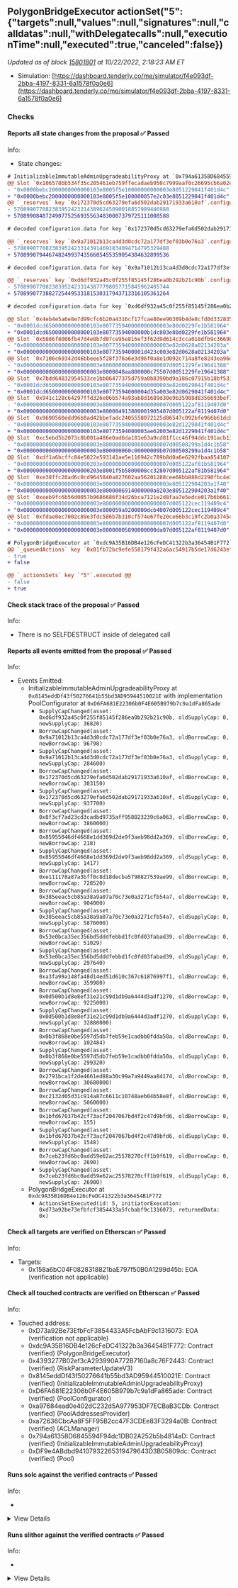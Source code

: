 ## PolygonBridgeExecutor actionSet("5": {"targets":null,"values":null,"signatures":null,"calldatas":null,"withDelegatecalls":null,"executionTime":null,"executed":true,"canceled":false})

_Updated as of block [15801801](https://etherscan.io/block/15801801) at 10/22/2022, 2:18:23 AM ET_

- Simulation: [https://dashboard.tenderly.co/me/simulator/f4e093df-2bba-4197-8331-6a1578f0a0e6](https://dashboard.tenderly.co/me/simulator/f4e093df-2bba-4197-8331-6a1578f0a0e6)

### Checks

#### Reports all state changes from the proposal ✅ Passed

Info:

- State changes:

```diff
# InitializableImmutableAdminUpgradeabilityProxy at `0x794a61358D6845594F94dc1DB02A252b5b4814aD` with implementation Pool at `0xDF9e4ABdbd94107932265319479643D3B05809dc`
@@ Slot `0x106578bb534f35c205461eb759ffecadaeb950c7999aaf0c26695cb6a02e96cc` @@
- "0x0000bebc2000000000000103e8005f5e10000000000003e8051229041f401d4c"
+ "0x0000bebc2000000000000103e8005f5e100000057e2c03e8051229041f401d4c"
@@ `_reserves` key `0x172370d5cd63279efa6d502dab29171933a610af`.configuration.data @@
- 5708990770823839524233143896245090018857989446988
+ 5708990848724907752569355634830007379725111008588

# decoded configuration.data for key `0x172370d5cd63279efa6d502dab29171933a610af` (symbol: CRV)

@@ `_reserves` key `0x9a71012b13ca4d3d0cdc72a177df3ef03b0e76a3`.configuration.data @@
- 5708990770823839524233143914691834094714795329488
+ 5708990794467482499374356605455359054304632899536

# decoded configuration.data for key `0x9a71012b13ca4d3d0cdc72a177df3ef03b0e76a3` (symbol: BAL)

@@ `_reserves` key `0xd6df932a45c0f255f85145f286ea0b292b21c90b`.configuration.data @@
- 5708990770823839524233143877798057715845962405744
+ 5708990773882725449533181530317943713316105361264

# decoded configuration.data for key `0xd6df932a45c0f255f85145f286ea0b292b21c90b` (symbol: AAVE)

@@ Slot `0x4eb4e5a6e8e7d99cfc6b20a4316cf17fcae80ee90389b4de8cfd0d3328359b3f` @@
- "0x0001dcd65000000000000103e807735940000000000003e80d0229fe1b581964"
+ "0x0001dcd65000000000000103e80773594000000b1dc803e80d0229fe1b581964"
@@ Slot `0x5086f8006fb47d4e8b7d07ce95e816ef3f62d9d614c3cca018dfb9c36698b59e` @@
- "0x000000000000000000000103e807735940000000000003e82d0628a02134203a"
+ "0x000000000000000000000103e8077359400001d423c003e82d0628a02134203a"
@@ Slot `0x7106c69342d46bbeee5f28f376a6e3d96f0a8e1d092c714a8fe8243ea96d0a1a` @@
- "0x000000000000000000000003e800000000000000000007d0051229fe19641388"
+ "0x000000000000000000000003e8000048aa800000c75507d0051229fe19641388"
@@ Slot `0x7bdd64832954533ce1bb06477375d759a0b8390bd9a186c07915b18bf5315b0c` @@
- "0x0001dcd65000000000000103e807735940000000000003e82d0629041f401d4c"
+ "0x0001dcd65000000000000103e80773594000004d35a003e82d0629041f401d4c"
@@ Slot `0x941c128c64297ffd326e06b574a93ab8d1689d30e9b35988d8356693bef75141` @@
- "0x000000000000000000000003e800000000000000000007d005122af8119407d0"
+ "0x000000000000000000000003e800004913800001905407d005122af8119407d0"
@@ Slot `0x9690560edd96b8ad42bbefadc2405558072125d86547c092bfe966b61dcb42f5` @@
- "0x000000000000000000000103e807735940000000000003e82d1229041f401d4c"
+ "0x000000000000000000000103e80773594000003ae62003e82d1229041f401d4c"
@@ Slot `0xc5ebd5b2073c8b001a486e0ad6da181e63a9cd81f1cc46f94ddc191acb130eff` @@
- "0x000000000000000000000003e800000000000000000007d00508299a1d4c1b58"
+ "0x000000000000000000000003e800000060c00000009b07d00508299a1d4c1b58"
@@ Slot `0xdf1a6bcffc84e5022e593141ae5e116942c789b8d0a6e6292fbaa854107f991c` @@
- "0x000000000000000000000203e800000000000000000007d005122af81b581964"
+ "0x000000000000000000000203e8001f5b5800008cc32807d005122af81b581964"
@@ Slot `0xe38ffc20ad6c0cd9645840a827602aa56201288cee68bb886d2290fbc4e3bcb9` @@
- "0x000000000000000000000003e800000000000000000003e805122904203a1f40"
+ "0x000000000000000000000003e8000006914000000a8203e805122904203a1f40"
@@ Slot `0xeeb9fc6b56d0057b9686686f34d26bca7121e2d8faa7e5edce017b6b6611f4f3` @@
- "0x000000000000000000000003e800000000000000000007d005122cec119409c4"
+ "0x000000000000000000000003e800059a9200000dcb4007d005122cec119409c4"
@@ Slot `0xfdae0ec7002c89e3fdc586b7b310cf574e67fe20ce66b3c19fc2b0a374542548` @@
- "0x000000000000000000000003e800000000000000000007d005122af8119407d0"
+ "0x000000000000000000000003e80000005890000000da07d005122af8119407d0"
```

```diff
# PolygonBridgeExecutor at `0xdc9A35B16DB4e126cFeDC41322b3a36454B1F772`
@@ `_queuedActions` key `0x01fb72bc9efe558179f432a6ac54917b5de17d6243ef3abb82cf7fd2c3c2f434` @@
- true
+ false

@@ `_actionsSets` key `"5"`.executed @@
- false
+ true

```

#### Check stack trace of the proposal ✅ Passed

Info:

- There is no SELFDESTRUCT inside of delegated call

#### Reports all events emitted from the proposal ✅ Passed

Info:

- Events Emitted:
  - InitializableImmutableAdminUpgradeabilityProxy at `0x8145eddDf43f50276641b55bd3AD95944510021E` with implementation PoolConfigurator at `0xD6FA681E22306b0F4E605B979b7c9a1dFa865ade`
    - `SupplyCapChanged(asset: 0xd6df932a45c0f255f85145f286ea0b292b21c90b, oldSupplyCap: 0, newSupplyCap: 36820)`
    - `BorrowCapChanged(asset: 0x9a71012b13ca4d3d0cdc72a177df3ef03b0e76a3, oldBorrowCap: 0, newBorrowCap: 96798)`
    - `SupplyCapChanged(asset: 0x9a71012b13ca4d3d0cdc72a177df3ef03b0e76a3, oldSupplyCap: 0, newSupplyCap: 284600)`
    - `BorrowCapChanged(asset: 0x172370d5cd63279efa6d502dab29171933a610af, oldBorrowCap: 0, newBorrowCap: 303150)`
    - `SupplyCapChanged(asset: 0x172370d5cd63279efa6d502dab29171933a610af, oldSupplyCap: 0, newSupplyCap: 937700)`
    - `BorrowCapChanged(asset: 0x8f3cf7ad23cd3cadbd9735aff958023239c6a063, oldBorrowCap: 0, newBorrowCap: 3860000)`
    - `BorrowCapChanged(asset: 0x85955046df4668e1dd369d2de9f3aeb98dd2a369, oldBorrowCap: 0, newBorrowCap: 218)`
    - `SupplyCapChanged(asset: 0x85955046df4668e1dd369d2de9f3aeb98dd2a369, oldSupplyCap: 0, newSupplyCap: 1417)`
    - `BorrowCapChanged(asset: 0xe111178a87a3bff0c8d18decba5798827539ae99, oldBorrowCap: 0, newBorrowCap: 728520)`
    - `BorrowCapChanged(asset: 0x385eeac5cb85a38a9a07a70c73e0a3271cfb54a7, oldBorrowCap: 0, newBorrowCap: 904000)`
    - `SupplyCapChanged(asset: 0x385eeac5cb85a38a9a07a70c73e0a3271cfb54a7, oldSupplyCap: 0, newSupplyCap: 5876000)`
    - `BorrowCapChanged(asset: 0x53e0bca35ec356bd5dddfebbd1fc0fd03fabad39, oldBorrowCap: 0, newBorrowCap: 51029)`
    - `SupplyCapChanged(asset: 0x53e0bca35ec356bd5dddfebbd1fc0fd03fabad39, oldSupplyCap: 0, newSupplyCap: 297640)`
    - `BorrowCapChanged(asset: 0xa3fa99a148fa48d14ed51d610c367c61876997f1, oldBorrowCap: 0, newBorrowCap: 359980)`
    - `BorrowCapChanged(asset: 0x0d500b1d8e8ef31e21c99d1db9a6444d3adf1270, oldBorrowCap: 0, newBorrowCap: 9225000)`
    - `SupplyCapChanged(asset: 0x0d500b1d8e8ef31e21c99d1db9a6444d3adf1270, oldSupplyCap: 0, newSupplyCap: 32880000)`
    - `BorrowCapChanged(asset: 0x0b3f868e0be5597d5db7feb59e1cadbb0fdda50a, oldBorrowCap: 0, newBorrowCap: 102484)`
    - `SupplyCapChanged(asset: 0x0b3f868e0be5597d5db7feb59e1cadbb0fdda50a, oldSupplyCap: 0, newSupplyCap: 299320)`
    - `BorrowCapChanged(asset: 0x2791bca1f2de4661ed88a30c99a7a9449aa84174, oldBorrowCap: 0, newBorrowCap: 30680000)`
    - `BorrowCapChanged(asset: 0xc2132d05d31c914a87c6611c10748aeb04b58e8f, oldBorrowCap: 0, newBorrowCap: 5060000)`
    - `BorrowCapChanged(asset: 0x1bfd67037b42cf73acf2047067bd4f2c47d9bfd6, oldBorrowCap: 0, newBorrowCap: 155)`
    - `SupplyCapChanged(asset: 0x1bfd67037b42cf73acf2047067bd4f2c47d9bfd6, oldSupplyCap: 0, newSupplyCap: 1548)`
    - `BorrowCapChanged(asset: 0x7ceb23fd6bc0add59e62ac25578270cff1b9f619, oldBorrowCap: 0, newBorrowCap: 2690)`
    - `SupplyCapChanged(asset: 0x7ceb23fd6bc0add59e62ac25578270cff1b9f619, oldSupplyCap: 0, newSupplyCap: 26900)`
  - PolygonBridgeExecutor at `0xdc9A35B16DB4e126cFeDC41322b3a36454B1F772`
    - `ActionsSetExecuted(id: 5, initiatorExecution: 0xd73a92be73efbfcf3854433a5fcbabf9c1316073, returnedData: 0x)`

#### Check all targets are verified on Etherscan ✅ Passed

Info:

- Targets:
  - 0x158a6bC04F0828318821baE797f50B0A1299d45b: EOA (verification not applicable)

#### Check all touched contracts are verified on Etherscan ✅ Passed

Info:

- Touched address:
  - 0xD73a92Be73EfbFcF3854433A5FcbAbF9c1316073: EOA (verification not applicable)
  - 0xdc9A35B16DB4e126cFeDC41322b3a36454B1F772: Contract (verified) (PolygonBridgeExecutor)
  - 0x4393277B02ef3cA293990A772B7160a8c76F2443: Contract (verified) (RiskParameterUpdateV3)
  - 0x8145eddDf43f50276641b55bd3AD95944510021E: Contract (verified) (InitializableImmutableAdminUpgradeabilityProxy)
  - 0xD6FA681E22306b0F4E605B979b7c9a1dFa865ade: Contract (verified) (PoolConfigurator)
  - 0xa97684ead0e402dC232d5A977953DF7ECBaB3CDb: Contract (verified) (PoolAddressesProvider)
  - 0xa72636CbcAa8F5FF95B2cc47F3CDEe83F3294a0B: Contract (verified) (ACLManager)
  - 0x794a61358D6845594F94dc1DB02A252b5b4814aD: Contract (verified) (InitializableImmutableAdminUpgradeabilityProxy)
  - 0xDF9e4ABdbd94107932265319479643D3B05809dc: Contract (verified) (Pool)

#### Runs solc against the verified contracts ✅ Passed

Info:

-

<details>
<summary>View Details</summary>
<details>
<summary>View warnings for RiskParameterUpdateV3 at `0x4393277B02ef3cA293990A772B7160a8c76F2443`</summary>

```
INFO:CryticCompile:Source code not available, try to fetch the bytecode only
```

</details>

<details>
<summary>View warnings for InitializableImmutableAdminUpgradeabilityProxy at `0x794a61358D6845594F94dc1DB02A252b5b4814aD` with implementation Pool at `0xDF9e4ABdbd94107932265319479643D3B05809dc`</summary>

```
INFO:CryticCompile:Source code not available, try to fetch the bytecode only
```

</details>

<details>
<summary>View warnings for InitializableImmutableAdminUpgradeabilityProxy at `0x8145eddDf43f50276641b55bd3AD95944510021E` with implementation PoolConfigurator at `0xD6FA681E22306b0F4E605B979b7c9a1dFa865ade`</summary>

```
INFO:CryticCompile:Source code not available, try to fetch the bytecode only
```

</details>

<details>
<summary>View warnings for ACLManager at `0xa72636CbcAa8F5FF95B2cc47F3CDEe83F3294a0B`</summary>

```
INFO:CryticCompile:Source code not available, try to fetch the bytecode only
```

</details>

<details>
<summary>View warnings for PoolAddressesProvider at `0xa97684ead0e402dC232d5A977953DF7ECBaB3CDb`</summary>

```
INFO:CryticCompile:Source code not available, try to fetch the bytecode only
```

</details>

<details>
<summary>View warnings for PoolConfigurator at `0xD6FA681E22306b0F4E605B979b7c9a1dFa865ade`</summary>

```
INFO:CryticCompile:Source code not available, try to fetch the bytecode only
```

</details>

<details>
<summary>View warnings for PolygonBridgeExecutor at `0xdc9A35B16DB4e126cFeDC41322b3a36454B1F772`</summary>

```
ERROR:CryticCompile:Etherscan API rate limit exceeded
ERROR:CryticCompile:Etherscan api rate limit exceeded
```

</details>

<details>
<summary>View warnings for Pool at `0xDF9e4ABdbd94107932265319479643D3B05809dc`</summary>

```
INFO:CryticCompile:Source code not available, try to fetch the bytecode only
```

</details>

</details>

#### Runs slither against the verified contracts ✅ Passed

Info:

-

<details>
<summary>View Details</summary>

<details>
<summary>Slither report for RiskParameterUpdateV3 at `0x4393277B02ef3cA293990A772B7160a8c76F2443`</summary>

```
Source code not available, try to fetch the bytecode only
No contract were found in None, check the correct compilation
No contract was analyzed
0x4393277B02ef3cA293990A772B7160a8c76F2443 analyzed (0 contracts with 75 detectors), 0 result(s) found
```

</details>

<details>
<summary>Slither report for InitializableImmutableAdminUpgradeabilityProxy at `0x794a61358D6845594F94dc1DB02A252b5b4814aD` with implementation Pool at `0xDF9e4ABdbd94107932265319479643D3B05809dc`</summary>

```
Source code not available, try to fetch the bytecode only
No contract were found in None, check the correct compilation
No contract was analyzed
0x794a61358D6845594F94dc1DB02A252b5b4814aD analyzed (0 contracts with 75 detectors), 0 result(s) found
```

</details>

<details>
<summary>Slither report for InitializableImmutableAdminUpgradeabilityProxy at `0x8145eddDf43f50276641b55bd3AD95944510021E` with implementation PoolConfigurator at `0xD6FA681E22306b0F4E605B979b7c9a1dFa865ade`</summary>

```
Source code not available, try to fetch the bytecode only
No contract were found in None, check the correct compilation
No contract was analyzed
0x8145eddDf43f50276641b55bd3AD95944510021E analyzed (0 contracts with 75 detectors), 0 result(s) found
```

</details>

<details>
<summary>Slither report for ACLManager at `0xa72636CbcAa8F5FF95B2cc47F3CDEe83F3294a0B`</summary>

```
Source code not available, try to fetch the bytecode only
No contract were found in None, check the correct compilation
No contract was analyzed
0xa72636CbcAa8F5FF95B2cc47F3CDEe83F3294a0B analyzed (0 contracts with 75 detectors), 0 result(s) found
```

</details>

<details>
<summary>Slither report for PoolAddressesProvider at `0xa97684ead0e402dC232d5A977953DF7ECBaB3CDb`</summary>

```
Source code not available, try to fetch the bytecode only
No contract were found in None, check the correct compilation
No contract was analyzed
0xa97684ead0e402dC232d5A977953DF7ECBaB3CDb analyzed (0 contracts with 75 detectors), 0 result(s) found
```

</details>

<details>
<summary>Slither report for PoolConfigurator at `0xD6FA681E22306b0F4E605B979b7c9a1dFa865ade`</summary>

```
Source code not available, try to fetch the bytecode only
No contract were found in None, check the correct compilation
No contract was analyzed
0xD6FA681E22306b0F4E605B979b7c9a1dFa865ade analyzed (0 contracts with 75 detectors), 0 result(s) found
```

</details>

<details>
<summary>Slither report for PolygonBridgeExecutor at `0xdc9A35B16DB4e126cFeDC41322b3a36454B1F772`</summary>

```
Source code not available, try to fetch the bytecode only
No contract were found in None, check the correct compilation
No contract was analyzed
0xdc9A35B16DB4e126cFeDC41322b3a36454B1F772 analyzed (0 contracts with 75 detectors), 0 result(s) found
```

</details>

<details>
<summary>Slither report for Pool at `0xDF9e4ABdbd94107932265319479643D3B05809dc`</summary>

```
Source code not available, try to fetch the bytecode only
No contract were found in None, check the correct compilation
No contract was analyzed
0xDF9e4ABdbd94107932265319479643D3B05809dc analyzed (0 contracts with 75 detectors), 0 result(s) found
```

</details>

</details>
